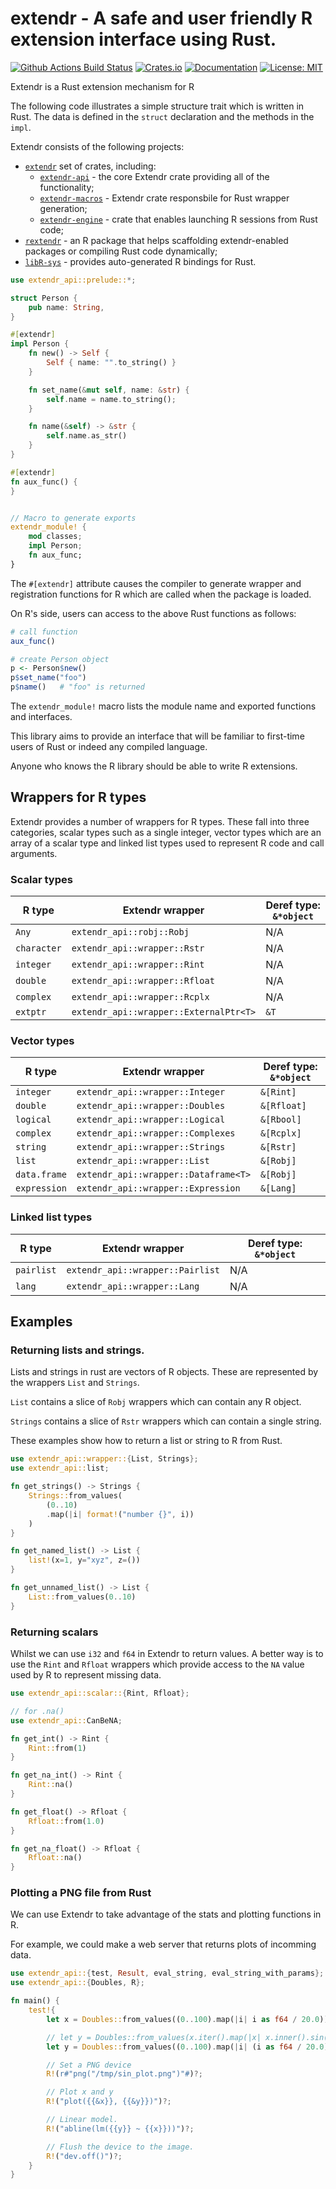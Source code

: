 # extendr - A safe and user friendly R extension interface using Rust.

[![Github Actions Build Status](https://github.com/extendr/extendr/workflows/Tests/badge.svg)](https://github.com/extendr/extendr/actions)
[![Crates.io](https://img.shields.io/crates/v/extendr-api.svg)](https://crates.io/crates/extendr-api)
[![Documentation](https://docs.rs/extendr-api/badge.svg)](https://docs.rs/extendr-api)
[![License: MIT](https://img.shields.io/badge/License-MIT-yellow.svg)](https://opensource.org/licenses/MIT)

Extendr is a Rust extension mechanism for R

The following code illustrates a simple structure trait
which is written in Rust. The data is defined in the `struct`
declaration and the methods in the `impl`.

Extendr consists of the following projects:

* [`extendr`](https://extendr.github.io/extendr) set of crates, including:
  * [`extendr-api`](https://extendr.github.io/extendr/extendr_api) - the core Extendr crate providing all of the functionality;
  * [`extendr-macros`](https://extendr.github.io/extendr/extendr_macros) - Extendr crate responsbile for Rust wrapper generation;
  * [`extendr-engine`](https://extendr.github.io/extendr/extendr_engine) - crate that enables launching R sessions from Rust code;
* [`rextendr`](https://extendr.github.io/rextendr) - an R package that helps scaffolding extendr-enabled packages or compiling Rust code dynamically;
* [`libR-sys`](https://extendr.github.io/libR-sys/libR_sys) - provides auto-generated R bindings for Rust.

```rust
use extendr_api::prelude::*;

struct Person {
    pub name: String,
}

#[extendr]
impl Person {
    fn new() -> Self {
        Self { name: "".to_string() }
    }

    fn set_name(&mut self, name: &str) {
        self.name = name.to_string();
    }

    fn name(&self) -> &str {
        self.name.as_str()
    }
}

#[extendr]
fn aux_func() {
}


// Macro to generate exports
extendr_module! {
    mod classes;
    impl Person;
    fn aux_func;
}
```

The `#[extendr]` attribute causes the compiler to generate
wrapper and registration functions for R which are called
when the package is loaded.

On R's side, users can access to the above Rust functions as follows:

``` r
# call function
aux_func()

# create Person object
p <- Person$new()
p$set_name("foo")
p$name()   # "foo" is returned
```

The `extendr_module!` macro lists the module name and exported functions
and interfaces.

This library aims to provide an interface that will be familiar to
first-time users of Rust or indeed any compiled language.

Anyone who knows the R library should be able to write R extensions.

## Wrappers for R types

Extendr provides a number of wrappers for R types. These fall into
three categories, scalar types such as a single integer, vector
types which are an array of a scalar type and linked list
types used to represent R code and call arguments.

### Scalar types

R type|Extendr wrapper|Deref type: `&*object`
------|---------------|----------------------
`Any`|`extendr_api::robj::Robj`|N/A
`character`|`extendr_api::wrapper::Rstr`|N/A
`integer`|`extendr_api::wrapper::Rint`|N/A
`double`|`extendr_api::wrapper::Rfloat`|N/A
`complex`|`extendr_api::wrapper::Rcplx`|N/A
`extptr`|`extendr_api::wrapper::ExternalPtr<T>`|`&T`

### Vector types

R type|Extendr wrapper|Deref type: `&*object`
------|---------------|----------------------
`integer`|`extendr_api::wrapper::Integer`|`&[Rint]`
`double`|`extendr_api::wrapper::Doubles`|`&[Rfloat]`
`logical`|`extendr_api::wrapper::Logical`|`&[Rbool]`
`complex`|`extendr_api::wrapper::Complexes`|`&[Rcplx]`
`string`|`extendr_api::wrapper::Strings`|`&[Rstr]`
`list`|`extendr_api::wrapper::List`|`&[Robj]`
`data.frame`|`extendr_api::wrapper::Dataframe<T>`|`&[Robj]`
`expression`|`extendr_api::wrapper::Expression`|`&[Lang]`

### Linked list types

R type|Extendr wrapper|Deref type: `&*object`
------|---------------|----------------------
`pairlist`|`extendr_api::wrapper::Pairlist`|N/A
`lang`|`extendr_api::wrapper::Lang`|N/A

## Examples

### Returning lists and strings.

Lists and strings in rust are vectors of R objects.
These are represented by the wrappers `List` and `Strings`.

`List` contains a slice of `Robj` wrappers which can contain
any R object.

`Strings` contains a slice of `Rstr` wrappers which can
contain a single string.

These examples show how to return a list or string to
R from Rust.

```rust
use extendr_api::wrapper::{List, Strings};
use extendr_api::list;

fn get_strings() -> Strings {
    Strings::from_values(
        (0..10)
        .map(|i| format!("number {}", i))
    )
}

fn get_named_list() -> List {
    list!(x=1, y="xyz", z=())
}

fn get_unnamed_list() -> List {
    List::from_values(0..10)
}
```

### Returning scalars

Whilst we can use `i32` and `f64` in Extendr to return values.
A better way is to use the `Rint` and `Rfloat` wrappers which
provide access to the `NA` value used by R to represent missing
data.

```rust
use extendr_api::scalar::{Rint, Rfloat};

// for .na()
use extendr_api::CanBeNA;

fn get_int() -> Rint {
    Rint::from(1)
}

fn get_na_int() -> Rint {
    Rint::na()
}

fn get_float() -> Rfloat {
    Rfloat::from(1.0)
}

fn get_na_float() -> Rfloat {
    Rfloat::na()
}
```

### Plotting a PNG file from Rust

We can use Extendr to take advantage of the stats and plotting functions
in R.

For example, we could make a web server that returns plots of incomming data.

```rust
use extendr_api::{test, Result, eval_string, eval_string_with_params};
use extendr_api::{Doubles, R};

fn main() {
    test!{
        let x = Doubles::from_values((0..100).map(|i| i as f64 / 20.0));

        // let y = Doubles::from_values(x.iter().map(|x| x.inner().sin()));
        let y = Doubles::from_values((0..100).map(|i| (i as f64 / 20.0).sin()));

        // Set a PNG device
        R!(r#"png("/tmp/sin_plot.png")"#)?;

        // Plot x and y
        R!("plot({{&x}}, {{&y}})")?;

        // Linear model.
        R!("abline(lm({{y}} ~ {{x}}))")?;

        // Flush the device to the image.
        R!("dev.off()")?;
    }
}

```
